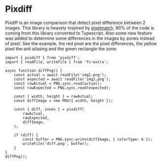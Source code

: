 # Pixdiff

Pixdiff is an image comparison that detect pixel difference between 2 images. This library is heavely inspired by [pixelmatch](https://github.com/mapbox/pixelmatch). 90% of the code is coming from this library converted to Typescript. Also some new feature was added to determine some differences in the images by zones instead of pixel. See the example, the red pixel are the pixel differences, the yellow pixel the anti aliasing and the green rectangle the zone.

```
import { pixdiff } from 'pixdiff';
import { readFile, writeFile } from 'fs-extra';

async function diffPng() {
    const actual = await readFile('img1.png');
    const expected = await readFile('img2.png');
    const rawActual = PNG.sync.read(actual);
    const rawExpected = PNG.sync.read(expected);

    const { width, height } = rawActual;
    const diffImage = new PNG({ width, height });

    const { diff, zones } = pixdiff(
        rawActual,
        rawExpected,
        diffImage,
    );

    if (diff) {
        const buffer = PNG.sync.write(diffImage, { colorType: 6 });
        writeFile('diff.png', buffer);
    }
}
diffPng();
```